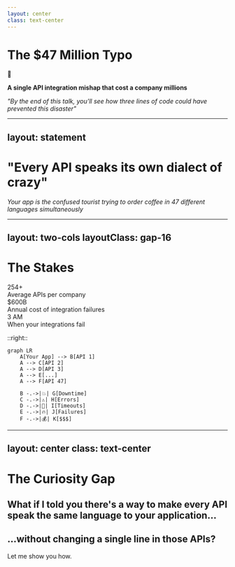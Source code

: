 ```yaml
---
layout: center
class: text-center
---
```


# The $47 Million Typo

<div class="text-6xl mb-8">💸</div>

**A single API integration mishap that cost a company millions**

<v-click>

*"By the end of this talk, you'll see how three lines of code could have prevented this disaster"*

</v-click>

<!--
Start with a hook - real impact, real money. Set up the mystery early.
-->

---
layout: statement
---

# "Every API speaks its own dialect of crazy"

*Your app is the confused tourist trying to order coffee in 47 different languages simultaneously*

<!--
Relatable metaphor - everyone has felt this pain
-->

---
layout: two-cols
layoutClass: gap-16
---

# The Stakes

<div class="space-y-6">
  <div v-click="1" class="flex items-center space-x-4">
    <div class="text-4xl">254+</div>
    <div class="text-sm opacity-75">Average APIs per company</div>
  </div>

  <div v-click="2" class="flex items-center space-x-4">
    <div class="text-4xl">$600B</div>
    <div class="text-sm opacity-75">Annual cost of integration failures</div>
  </div>

  <div v-click="3" class="flex items-center space-x-4">
    <div class="text-4xl">3 AM</div>
    <div class="text-sm opacity-75">When your integrations fail</div>
  </div>
</div>

::right::

<div v-click="4" class="mt-8">

```mermaid {theme: 'dark', scale: 0.8}
graph LR
    A[Your App] --> B[API 1]
    A --> C[API 2]
    A --> D[API 3]
    A --> E[...]
    A --> F[API 47]

    B -.->|💥| G[Downtime]
    C -.->|⚠️| H[Errors]
    D -.->|🐌| I[Timeouts]
    E -.->|🔥| J[Failures]
    F -.->|💰| K[$$$]
```

</div>

<!--
Hard data to establish the problem scope. Visual shows the complexity.
-->

---
layout: center
class: text-center
---

# The Curiosity Gap

<v-click>

## What if I told you there's a way to make every API speak the same language to your application...

</v-click>

<v-click>

## ...without changing a single line in those APIs?

</v-click>

<div v-click class="mt-12 text-xl opacity-75">
Let me show you how.
</div>

<!--
Set up the promise - this is what we're going to solve
-->